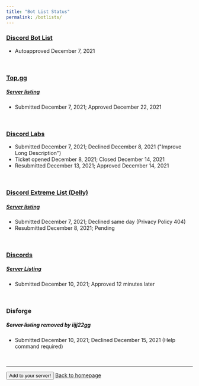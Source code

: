 ```yaml
---
title: "Bot List Status"
permalink: /botlists/
---
```


### [Discord Bot List](https://discordbotlist.com/bots/internet-time)
- Autoapproved December 7, 2021

<br>

### [Top.gg](https://top.gg/bot/917521502985945139)
##### [Server listing](https://top.gg/servers/917857859453218836)
- Submitted December 7, 2021; Approved December 22, 2021

<br>

### [Discord Labs](https://bots.discordlabs.org/bot/917521502985945139)
- Submitted December 7, 2021; Declined December 8, 2021 ("Improve Long Description")
- Ticket opened December 8, 2021; Closed December 14, 2021
- Resubmitted December 13, 2021; Approved December 14, 2021

<br>

### [Discord Extreme List (Delly)](https://discordextremelist.xyz/en-US/bots/917521502985945139)
##### [Server listing](https://discordextremelist.xyz/en-US/servers/917857859453218836)
- Submitted December 7, 2021; Declined same day (Privacy Policy 404)
- Resubmitted December 8, 2021; Pending

<br>

### [Discords](https://discords.com/bots/bot/917521502985945139)
##### [Server Listing](https://discords.com/servers/917857859453218836)
- Submitted December 10, 2021; Approved 12 minutes later

<br>

### Disforge
##### ~~Server listing~~ removed by iijj22gg
- Submitted December 10, 2021; Declined December 15, 2021 (Help command required)

<br>

<hr>

<button onclick="window.location.href='https://discord.com/api/oauth2/authorize?client_id=917521502985945139&scope=bot'; method='get'; target='_blank'; rel='noopener noreferrer'">Add to your server!</button> [Back to homepage](https://iijj22gg.github.io/Internet-Time-Display/)

